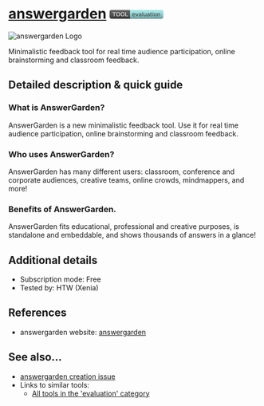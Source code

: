 # [answergarden](https://answergarden.ch/)  [<img src="images/evaluation.png" align="bottom">](https://github.com/e-CLOSE/Toolbox/issues?q=label%3A01_TOOL+label%3Aevaluation)

![answergarden Logo](https://user-images.githubusercontent.com/96419022/157421028-992ce188-34e3-4463-8209-1a32de70b485.png)

Minimalistic feedback tool for real time audience participation, online brainstorming and classroom feedback.


## Detailed description & quick guide

### What is AnswerGarden?

AnswerGarden is a new minimalistic feedback tool. Use it for real time audience participation, online brainstorming and classroom feedback.

### Who uses AnswerGarden?

AnswerGarden has many different users: classroom, conference and corporate audiences, creative teams, online crowds, mindmappers, and more!

### Benefits of AnswerGarden.

AnswerGarden fits educational, professional and creative purposes, is standalone and embeddable, and shows thousands of answers in a glance!


## Additional details

- Subscription mode: Free
- Tested by: HTW (Xenia)


## References

- answergarden website: [answergarden](https://answergarden.ch/)


## See also...

- [answergarden creation issue](https://github.com/e-CLOSE/Toolbox/issues/74)
- Links to similar tools:
  - [All tools in the 'evaluation' category](https://github.com/e-CLOSE/Toolbox/issues?q=label%3A01_TOOL+label%3Aevaluation)
